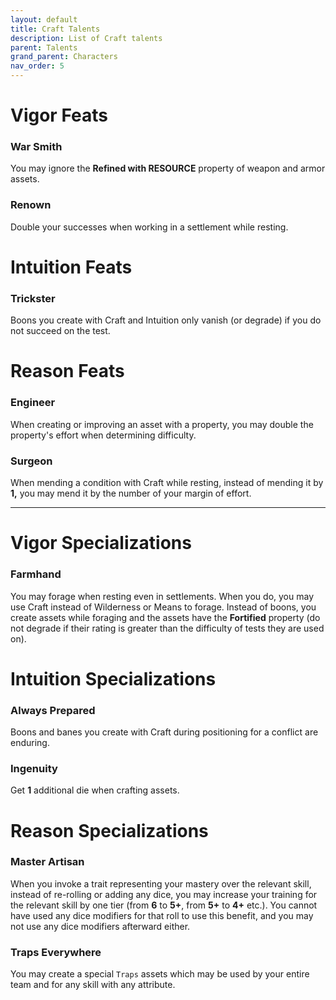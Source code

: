 ```yaml
---
layout: default
title: Craft Talents
description: List of Craft talents
parent: Talents
grand_parent: Characters
nav_order: 5
---
```


# Vigor Feats

### War Smith

You may ignore the **Refined with RESOURCE** property of weapon and armor assets.

### Renown

Double your successes when working in a settlement while resting.



# Intuition Feats

### Trickster

Boons you create with Craft and Intuition only vanish (or degrade) if you do not succeed on the test.



# Reason Feats

### Engineer

When creating or improving an asset with a property, you may double the property's effort when determining difficulty.

### Surgeon

When mending a condition with Craft while resting, instead of mending it by **1,** you may mend it by the number of your margin of effort.


---


# Vigor Specializations

### Farmhand

You may forage when resting even in settlements. When you do, you may use Craft instead of Wilderness or Means to forage. Instead of boons, you create assets while foraging and the assets have the **Fortified** property (do not degrade if their rating is greater than the difficulty of tests they are used on).



# Intuition Specializations

### Always Prepared

Boons and banes you create with Craft during positioning for a conflict are enduring.

### Ingenuity

Get **1** additional die when crafting assets.



# Reason Specializations

### Master Artisan

When you invoke a trait representing your mastery over the relevant skill, instead of re-rolling or adding any dice, you may increase your training for the relevant skill by one tier (from **6** to **5+**, from **5+** to **4+** etc.). You cannot have used any dice modifiers for that roll to use this benefit, and you may not use any dice modifiers afterward either.

### Traps Everywhere

You may create a special `Traps` assets which may be used by your entire team and for any skill with any attribute.
